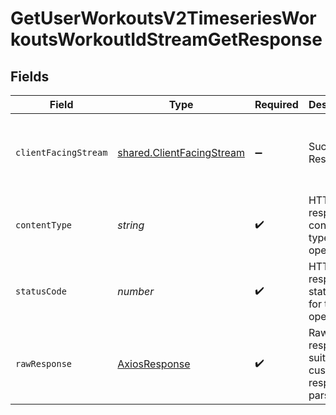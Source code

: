 # GetUserWorkoutsV2TimeseriesWorkoutsWorkoutIdStreamGetResponse


## Fields

| Field                                                                                                                                                                                                                                                                                                                              | Type                                                                                                                                                                                                                                                                                                                               | Required                                                                                                                                                                                                                                                                                                                           | Description                                                                                                                                                                                                                                                                                                                        | Example                                                                                                                                                                                                                                                                                                                            |
| ---------------------------------------------------------------------------------------------------------------------------------------------------------------------------------------------------------------------------------------------------------------------------------------------------------------------------------- | ---------------------------------------------------------------------------------------------------------------------------------------------------------------------------------------------------------------------------------------------------------------------------------------------------------------------------------- | ---------------------------------------------------------------------------------------------------------------------------------------------------------------------------------------------------------------------------------------------------------------------------------------------------------------------------------- | ---------------------------------------------------------------------------------------------------------------------------------------------------------------------------------------------------------------------------------------------------------------------------------------------------------------------------------- | ---------------------------------------------------------------------------------------------------------------------------------------------------------------------------------------------------------------------------------------------------------------------------------------------------------------------------------- |
| `clientFacingStream`                                                                                                                                                                                                                                                                                                               | [shared.ClientFacingStream](../../../sdk/models/shared/clientfacingstream.md)                                                                                                                                                                                                                                                      | :heavy_minus_sign:                                                                                                                                                                                                                                                                                                                 | Successful Response                                                                                                                                                                                                                                                                                                                | {"cadence":[10,12,12,11,10],"time":[1626625123,1626625140,1626625145,1626625150,162662560],"heartrate":[120,125,125,130,135],"distance":[12,15,18,20,25],"power":[100,100,100,100,100],"altitude":[10,20,30,40,50],"velocity_smooth":[10,20,30,40,50],"lat":[10,20,30,40,50],"lng":[10,20,30,40,50],"resistance":[10,20,30,40,50]} |
| `contentType`                                                                                                                                                                                                                                                                                                                      | *string*                                                                                                                                                                                                                                                                                                                           | :heavy_check_mark:                                                                                                                                                                                                                                                                                                                 | HTTP response content type for this operation                                                                                                                                                                                                                                                                                      |                                                                                                                                                                                                                                                                                                                                    |
| `statusCode`                                                                                                                                                                                                                                                                                                                       | *number*                                                                                                                                                                                                                                                                                                                           | :heavy_check_mark:                                                                                                                                                                                                                                                                                                                 | HTTP response status code for this operation                                                                                                                                                                                                                                                                                       |                                                                                                                                                                                                                                                                                                                                    |
| `rawResponse`                                                                                                                                                                                                                                                                                                                      | [AxiosResponse](https://axios-http.com/docs/res_schema)                                                                                                                                                                                                                                                                            | :heavy_check_mark:                                                                                                                                                                                                                                                                                                                 | Raw HTTP response; suitable for custom response parsing                                                                                                                                                                                                                                                                            |                                                                                                                                                                                                                                                                                                                                    |